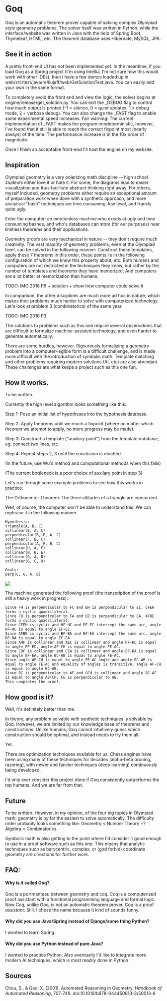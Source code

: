 # Goq

Goq is an automatic theorem prover capable of solving complex Olympiad style geometry problems. The solver itself was written in Python, while the interface/website was written in Java with the help of Spring Boot, Thymeleaf, HTML, etc. The theorem database uses Hibernate, MySQL, JPA.

## See it in action

A pretty front-end UI has not been implemented yet. In the meantime, if you load Goq as a Spring project (I'm using IntelliJ, I'm not sure how this would work with other IDEs), then I have a few demos loaded up in web/src/test/java/re/liujeff/web/GetSolutionTest.java. You can easily add your own in the same format.

To completely avoid the front end and view the logic, the solver begins at engine/release/get_solution.py. You can edit the \_DEBUG flag to control how much output is printed (-1 = silence, 0 = quiet updates, 1 = debug mode, 2 = verbose debug). You can also change the \_FAST flag to enable some experimental speed increases. Fair warning: The current implementation of \_FAST makes the program nondeterministic, however, I've found that it still is able to reach the correct fixpoint most (nearly always) of the time. The performance increase is in the 10x order of magnitude. 

Once I finish an acceptable front-end I'll host the engine on my website.

## Inspiration

Olympiad geometry is a very polarizing math discipline -- high school students either love it or hate it. For some, the diagrams lead to easier visualization and thus facilitate abstract thinking right away. For others, myself included, geometry problems either require an exceptional amount of preparation work when done with a synthetic approach, and more analytical "bash" techniques are time consuming, low level, and frankly quite ugly.

Enter the computer: an emotionless machine who excels at ugly and time consuming bashes, and who's databases can store (for our purposes) near limitless theorems and their applications.

Geometry proofs are very mechanical in nature -- they don't require much creativity. The vast majority of geometry problems, even at the Olympiad level, can be solved in the following manner: Construct these templates, apply these 7 theorems in this order, these points lie in the following configuration of which we know this property about, etc. Both humans and computers are not restricted in the techniques they know, but rather by the number of templates and theorems they have memorized. And computers are a lot better at memorization than humans.

TODO: IMO 2018 P6 + solution + show how computer could solve it

In comparison, the other disciplines are much more ad hoc in nature, which makes their problems much harder to solve with computerized technology. Let's look at problem 3 (combinatorics) of the same year.

TODO: IMO 2018 P3

The solutions to problems such as this one require several observations that are difficult to formalize machine-assisted technology, and even harder to generate automatically.

There are some hurdles, however. Rigourously formalizing a geometry problem into a computer-legible form is a difficult challenge, and is made more difficult with the introduction of symbolic math. Template matching and other problems requiring modern solutions (AI, etc) are also abundant. These challenges are what keeps a project such as this one fun.

## How it works.

To be written.

Currently the high level algorithm looks something like this:

Step 1: Pose an initial list of hypotheses into the hypothesis database.

Step 2: Apply theorems until we reach a fixpoint (where no matter which theorem we attempt to apply, no more progress may be made).

Step 3: Construct a template ("auxilary point") from the template database, eg. connect two lines, etc.

Step 4: Repeat steps 2, 3 until the conclusion is reached.

(In the future, use Wu's method and computational methods when this fails)

(The current bottleneck is a poor choice of auxilary point in step 3)

Let's run through some example problems to see how this works in practice.

The Orthocenter Theorem: The three altitudes of a triangle are concurrent.

Well, of course, the computer won't be able to understand this. We can rephrase it in the following manner.

```
Hypothesis:
triangle(A, B, C)
collinear(E, A, C)
perpendicular(B, E, A, C)
collinear(F, B, C)
perpendicular(A, F, B, C)
collinear(H, A, F)
collinear(H, B, E)
collinear(G, A, B)
collinear(G, C, H)

Goals:
perp(C, G, A, B)
```
![](https://github.com/jyfliu/Goq/blob/master/resources/img1.PNG)

The machine generated the following proof (the transcription of the proof is still a heavy work in progress):

```
Since FH is perpendicular to FC and EH is perpendicular to EC, CFEH forms a cyclic quadrilateral.
Since FB is perpendicular to FA and EB is perpendicular to EA, AFBE forms a cyclic quadrilateral.
Since CFEH is cyclic and HF-HC and EF-EC intercept the same arc, angle HF-HC is equal to angle EF-EC.
Since AFBE is cyclic and BF-BA and EF-EA intercept the same arc, angle BF-BA is equal to angle EF-EA.
Since AHF is collinear and AEC is collinear and angle HF-HC is equal to angle EF-EC, angle AF-CH is equal to angle FE-AC.
Since CBF is collinear and CEA is collinear and angle BF-BA is equal to angle EF-EA, angle BC-AB is equal to angle FE-AC.
Since angle AF-CH is equal to angle FE-AC angle and angle BC-AB is equal to angle FE-AC and equality of angles is transitive, angle AF-CH is equal to angle BC-AB.
Since BC is perpendicular to AF and GCH is collinear and angle BC-AF is equal to angle AB-CH, CG is perpendicular to AB.
This completes the proof.
```

## How good is it?

Well, it's definitely better than me.

In theory, any problem solvable with synthetic techniques is solvable by Goq. However, we are limited by our knowledge base of theorems and constructions. Unlike humans, Goq cannot intuitively guess which construction should be optimal, and instead needs to try them all.

Yet.

There are optimization techniques available for us. Chess engines have been using many of these techniques for decades (alpha-beta pruning, razoring), with newer and fancier techniques (deep learning) continuously being developed.

I'd only ever consider this project done if Goq consistently outperforms the top humans. And we are far from that.

## Future

To be written. However, in my opinion, of the four big topics in Olympiad math, geometry is by far the easiest to solve automatically. The difficulty order probably looks something like: Geometry < Number Theory =? Algebra < Combinatorics.

Symbolic math is also getting to the point where I'd consider it good enough to use in a proof software such as this one. This means that analytic techniques such as barycentric, complex, or (god forbid) coordinate geometry are directions for further work.

## FAQ:
#### Why is it called Goq?
Goq is a portmanteau between geometry and coq. Coq is a computerized proof assistant with a functional programming language and formal logic. Now Coq, unlike Goq, is not an automatic theorem prover. Coq is a proof *assistant*. Still, I chose the name because it kind of sounds funny.

#### Why did you use Java/Spring instead of Django/some thing Python?
I wanted to learn Spring.

#### Why did you use Python instead of pure Java?
I wanted to practice Python. Also eventually I'd like to integrate more modern AI techniques, which is most readily done in Python.

## Sources

Chou, S., & Gao, X. (2001). Automated Reasoning in Geometry. _Handbook of Automated Reasoning_, 707-749. doi:10.1016/b978-044450813-3/50013-8
